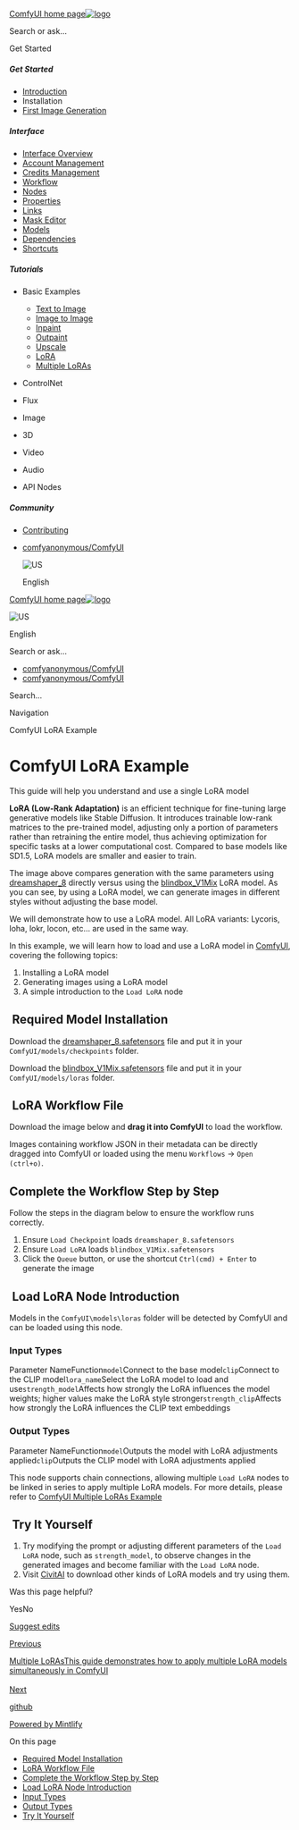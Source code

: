 [ComfyUI home page![logo](https://mintlify.s3.us-west-1.amazonaws.com/dripart/logo.png)](http://docs.comfy.org/)

Search or ask...

Get Started

##### Get Started

- [Introduction](http://docs.comfy.org/get_started/introduction)
- Installation
- [First Image Generation](http://docs.comfy.org/get_started/first_generation)

##### Interface

- [Interface Overview](http://docs.comfy.org/interface/overview)
- [Account Management](http://docs.comfy.org/interface/user)
- [Credits Management](http://docs.comfy.org/interface/credits)
- [Workflow](http://docs.comfy.org/essentials/core-concepts/workflow)
- [Nodes](http://docs.comfy.org/essentials/core-concepts/nodes)
- [Properties](http://docs.comfy.org/essentials/core-concepts/properties)
- [Links](http://docs.comfy.org/essentials/core-concepts/links)
- [Mask Editor](http://docs.comfy.org/interface/maskeditor)
- [Models](http://docs.comfy.org/essentials/core-concepts/models)
- [Dependencies](http://docs.comfy.org/essentials/core-concepts/dependencies)
- [Shortcuts](http://docs.comfy.org/interface/shortcuts)

##### Tutorials

- Basic Examples
  
  - [Text to Image](http://docs.comfy.org/tutorials/basic/text-to-image)
  - [Image to Image](http://docs.comfy.org/tutorials/basic/image-to-image)
  - [Inpaint](http://docs.comfy.org/tutorials/basic/inpaint)
  - [Outpaint](http://docs.comfy.org/tutorials/basic/outpaint)
  - [Upscale](http://docs.comfy.org/tutorials/basic/upscale)
  - [LoRA](http://docs.comfy.org/tutorials/basic/lora)
  - [Multiple LoRAs](http://docs.comfy.org/tutorials/basic/multiple-loras)
- ControlNet
- Flux
- Image
- 3D
- Video
- Audio
- API Nodes

##### Community

- [Contributing](http://docs.comfy.org/community/contributing)

<!--THE END-->

- [comfyanonymous/ComfyUI](https://github.com/comfyanonymous/ComfyUI)
  
  ![US](https://purecatamphetamine.github.io/country-flag-icons/1x1/US.svg)
  
  English

[ComfyUI home page![logo](https://mintlify.s3.us-west-1.amazonaws.com/dripart/logo.png)](http://docs.comfy.org/)

![US](https://purecatamphetamine.github.io/country-flag-icons/1x1/US.svg)

English

Search or ask...

- [comfyanonymous/ComfyUI](https://github.com/comfyanonymous/ComfyUI)
- [comfyanonymous/ComfyUI](https://github.com/comfyanonymous/ComfyUI)

Search...

Navigation

ComfyUI LoRA Example

# ComfyUI LoRA Example

This guide will help you understand and use a single LoRA model

**LoRA (Low-Rank Adaptation)** is an efficient technique for fine-tuning large generative models like Stable Diffusion. It introduces trainable low-rank matrices to the pre-trained model, adjusting only a portion of parameters rather than retraining the entire model, thus achieving optimization for specific tasks at a lower computational cost. Compared to base models like SD1.5, LoRA models are smaller and easier to train.

The image above compares generation with the same parameters using [dreamshaper\_8](https://civitai.com/models/4384?modelVersionId=128713) directly versus using the [blindbox\_V1Mix](https://civitai.com/models/25995/blindbox) LoRA model. As you can see, by using a LoRA model, we can generate images in different styles without adjusting the base model.

We will demonstrate how to use a LoRA model. All LoRA variants: Lycoris, loha, lokr, locon, etc… are used in the same way.

In this example, we will learn how to load and use a LoRA model in [ComfyUI](https://github.com/comfyanonymous/ComfyUI), covering the following topics:

1. Installing a LoRA model
2. Generating images using a LoRA model
3. A simple introduction to the `Load LoRA` node

## [​](http://docs.comfy.org#required-model-installation) Required Model Installation

Download the [dreamshaper\_8.safetensors](https://civitai.com/api/download/models/128713?type=Model&format=SafeTensor&size=pruned&fp=fp16) file and put it in your `ComfyUI/models/checkpoints` folder.

Download the [blindbox\_V1Mix.safetensors](https://civitai.com/api/download/models/32988?type=Model&format=SafeTensor&size=full&fp=fp16) file and put it in your `ComfyUI/models/loras` folder.

## [​](http://docs.comfy.org#lora-workflow-file) LoRA Workflow File

Download the image below and **drag it into ComfyUI** to load the workflow.

Images containing workflow JSON in their metadata can be directly dragged into ComfyUI or loaded using the menu `Workflows` -&gt; `Open (ctrl+o)`.

## [​](http://docs.comfy.org#complete-the-workflow-step-by-step) Complete the Workflow Step by Step

Follow the steps in the diagram below to ensure the workflow runs correctly.

1. Ensure `Load Checkpoint` loads `dreamshaper_8.safetensors`
2. Ensure `Load LoRA` loads `blindbox_V1Mix.safetensors`
3. Click the `Queue` button, or use the shortcut `Ctrl(cmd) + Enter` to generate the image

## [​](http://docs.comfy.org#load-lora-node-introduction) Load LoRA Node Introduction

Models in the `ComfyUI\models\loras` folder will be detected by ComfyUI and can be loaded using this node.

### [​](http://docs.comfy.org#input-types) Input Types

Parameter NameFunction`model`Connect to the base model`clip`Connect to the CLIP model`lora_name`Select the LoRA model to load and use`strength_model`Affects how strongly the LoRA influences the model weights; higher values make the LoRA style stronger`strength_clip`Affects how strongly the LoRA influences the CLIP text embeddings

### [​](http://docs.comfy.org#output-types) Output Types

Parameter NameFunction`model`Outputs the model with LoRA adjustments applied`clip`Outputs the CLIP model with LoRA adjustments applied

This node supports chain connections, allowing multiple `Load LoRA` nodes to be linked in series to apply multiple LoRA models. For more details, please refer to [ComfyUI Multiple LoRAs Example](http://docs.comfy.org/tutorials/basic/multiple-loras)

## [​](http://docs.comfy.org#try-it-yourself) Try It Yourself

1. Try modifying the prompt or adjusting different parameters of the `Load LoRA` node, such as `strength_model`, to observe changes in the generated images and become familiar with the `Load LoRA` node.
2. Visit [CivitAI](https://civitai.com/models) to download other kinds of LoRA models and try using them.

Was this page helpful?

YesNo

[Suggest edits](https://github.com/comfy-org/docs/edit/main/tutorials/basic/lora.mdx)

[Previous](http://docs.comfy.org/tutorials/basic/upscale)

[Multiple LoRAsThis guide demonstrates how to apply multiple LoRA models simultaneously in ComfyUI  
\
Next](http://docs.comfy.org/tutorials/basic/multiple-loras)

[github](https://github.com/comfyanonymous/ComfyUI/)

[Powered by Mintlify](https://mintlify.com/preview-request?utm_campaign=poweredBy&utm_medium=referral&utm_source=docs.comfy.org)

On this page

- [Required Model Installation](http://docs.comfy.org#required-model-installation)
- [LoRA Workflow File](http://docs.comfy.org#lora-workflow-file)
- [Complete the Workflow Step by Step](http://docs.comfy.org#complete-the-workflow-step-by-step)
- [Load LoRA Node Introduction](http://docs.comfy.org#load-lora-node-introduction)
- [Input Types](http://docs.comfy.org#input-types)
- [Output Types](http://docs.comfy.org#output-types)
- [Try It Yourself](http://docs.comfy.org#try-it-yourself)